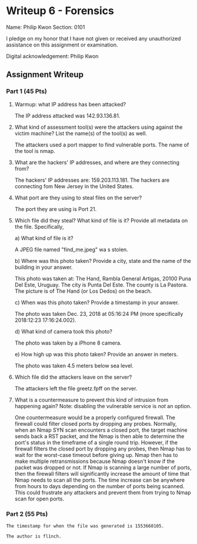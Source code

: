 # Writeup 6 - Forensics

Name: Philip Kwon
Section: 0101

I pledge on my honor that I have not given or received any unauthorized assistance on this assignment or examination.

Digital acknowledgement: Philip Kwon

## Assignment Writeup

### Part 1 (45 Pts)

1. Warmup: what IP address has been attacked?

	The IP address attacked was 142.93.136.81.

2. What kind of assessment tool(s) were the attackers using against the victim machine? List the name(s) of the tool(s) as well.

	The attackers used a port mapper to find vulnerable ports. The name of the tool is nmap.

3. What are the hackers' IP addresses, and where are they connecting from?

	The hackers' IP addresses are: 159.203.113.181. The hackers are connecting fom New Jersey in the United States.

4. What port are they using to steal files on the server?

	The port they are using is Port 21.

5. Which file did they steal? What kind of file is it? Provide all metadata on the file. Specifically,

    a) What kind of file is it?

	A JPEG file named "find_me.jpeg" wa s stolen.

    b) Where was this photo taken? Provide a city, state and the name of the building in your answer.

	This photo was taken at: The Hand, Rambla General Artigas, 20100 Puna Del Este, Uruguay. The city is Punta Del Este. The county is La Pastora. The picture is of The Hand (or Los Dedos) on the beach.

    c) When was this photo taken? Provide a timestamp in your answer.

	The photo was taken Dec. 23, 2018 at 05:16:24 PM (more specifically 2018:12:23 17:16:24.002).

    d) What kind of camera took this photo?

	The photo was taken by a iPhone 8 camera.

    e) How high up was this photo taken? Provide an answer in meters.

	The photo was taken 4.5 meters below sea level.

6. Which file did the attackers leave on the server?

	The attackers left the file greetz.fpff on the server.

7. What is a countermeasure to prevent this kind of intrusion from happening again? Note: disabling the vulnerable service is *not* an option.

	One countermeasure would be a properly configured firewall. The firewall could filter closed ports by dropping any probes. Normally, when an Nmap SYN scan encounters a closed port, the target machine sends back a RST packet, and the Nmap is then able to determine the port's status in the timeframe of a single round trip. However, if the firewall filters the closed port by dropping any probes, then Nmap has to wait for the worst-case timeout before giving up. Nmap then has to make multiple retransmissions because Nmap doesn't know if the packet was dropped or not. If Nmap is scanning a large number of ports, then the firewall filters will significantly increase the amount of time that Nmap needs to scan all the ports. The time increase can be anywhere from hours to days depending on the number of ports being scanned. This could frustrate any attackers and prevent them from trying to Nmap scan for open ports.

### Part 2 (55 Pts)

	The timestamp for when the file was generated is 1553660105.

	The author is fl1nch.

	
